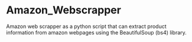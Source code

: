 # Amazon_Webscrapper
Amazon web scrapper as a python script that can extract product information from amazon webpages using the BeautifulSoup (bs4) library.
